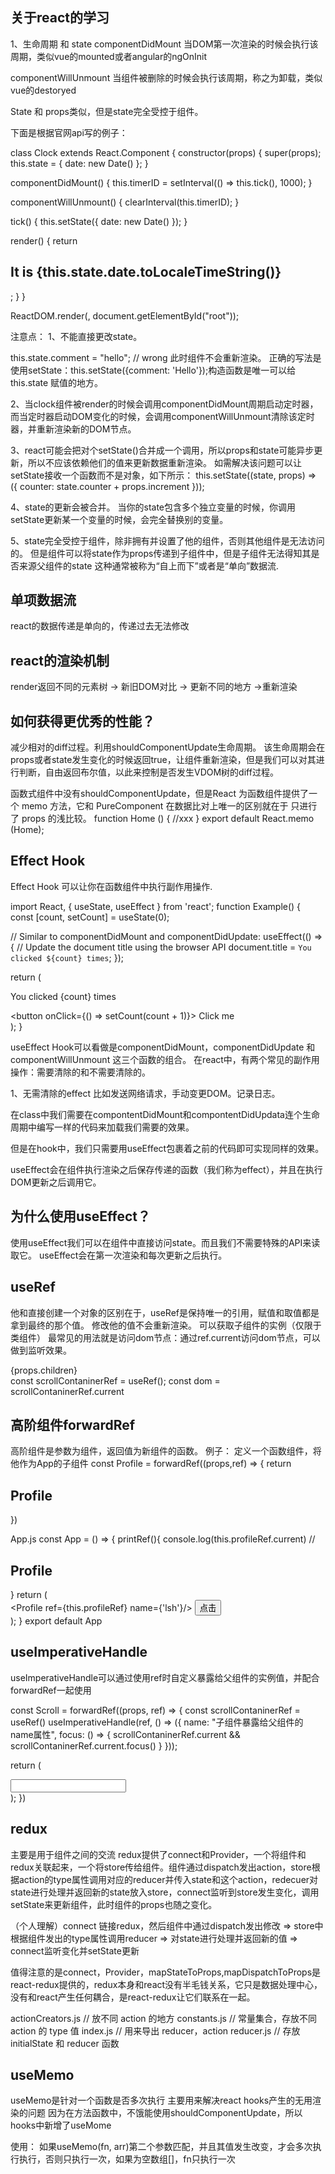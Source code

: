 ## 关于react的学习

1、生命周期 和 state
componentDidMount  当DOM第一次渲染的时候会执行该周期，类似vue的mounted或者angular的ngOnInit

componentWillUnmount 当组件被删除的时候会执行该周期，称之为卸载，类似vue的destoryed

State 和 props类似，但是state完全受控于组件。

下面是根据官网api写的例子：

class Clock extends React.Component {
  constructor(props) {
    super(props);
    this.state = { date: new Date() };
  }

  componentDidMount() {
    this.timerID = setInterval(() => this.tick(), 1000);
  }

  componentWillUnmount() {
    clearInterval(this.timerID);
  }

  tick() {
    this.setState({
      date: new Date()
    });
  }

  render() {
    return <h2>It is {this.state.date.toLocaleTimeString()}</h2>;
  }
}

ReactDOM.render(<Clock />, document.getElementById("root"));

注意点：
1、不能直接更改state。


this.state.comment = "hello"; // wrong
此时组件不会重新渲染。
正确的写法是使用setState：this.setState({comment: 'Hello'});构造函数是唯一可以给 this.state 赋值的地方。

2、当clock组件被render的时候会调用componentDidMount周期启动定时器，而当定时器启动DOM变化的时候，会调用componentWillUnmount清除该定时器，并重新渲染新的DOM节点。

3、react可能会把对个setState()合并成一个调用，所以props和state可能异步更新，所以不应该依赖他们的值来更新数据重新渲染。
如需解决该问题可以让setState接收一个函数而不是对象，如下所示：
this.setState((state, props) => ({
  counter: state.counter + props.increment
}));

4、state的更新会被合并。
当你的state包含多个独立变量的时候，你调用setState更新某一个变量的时候，会完全替换别的变量。

5、state完全受控于组件，除非拥有并设置了他的组件，否则其他组件是无法访问的。
但是组件可以将state作为props传递到子组件中，但是子组件无法得知其是否来源父组件的state
这种通常被称为“自上而下”或者是“单向”数据流.


## 单项数据流

react的数据传递是单向的，传递过去无法修改

## react的渲染机制

render返回不同的元素树 -> 新旧DOM对比 -> 更新不同的地方 ->重新渲染

## 如何获得更优秀的性能？

减少相对的diff过程。利用shouldComponentUpdate生命周期。
该生命周期会在props或者state发生变化的时候返回true，让组件重新渲染，但是我们可以对其进行判断，自由返回布尔值，以此来控制是否发生VDOM树的diff过程。

函数式组件中没有shouldComponentUpdate，但是React 为函数组件提供了一个 memo 方法，它和 PureComponent 在数据比对上唯一的区别就在于 只进行了 props 的浅比较。
function Home () {
    //xxx
} 
export default React.memo (Home);

## Effect Hook

Effect Hook 可以让你在函数组件中执行副作用操作.

import React, { useState, useEffect } from 'react';
function Example() {
  const [count, setCount] = useState(0);

  // Similar to componentDidMount and componentDidUpdate:
  useEffect(() => {
    // Update the document title using the browser API
    document.title = `You clicked ${count} times`;
  });

  return (
    <div>
      <p>You clicked {count} times</p>
      <button onClick={() => setCount(count + 1)}>
        Click me
      </button>
    </div>
  );
}

useEffect Hook可以看做是componentDidMount，componentDidUpdate 和 componentWillUnmount 这三个函数的组合。
在react中，有两个常见的副作用操作：需要清除的和不需要清除的。

1、无需清除的effect
比如发送网络请求，手动变更DOM。记录日志。

在class中我们需要在compontentDidMount和compontentDidUpdata连个生命周期中编写一样的代码来加载我们需要的效果。

但是在hook中，我们只需要用useEffect包裹着之前的代码即可实现同样的效果。

useEffect会在组件执行渲染之后保存传递的函数（我们称为effect），并且在执行DOM更新之后调用它。

## 为什么使用useEffect？
使用useEffect我们可以在组件中直接访问state。而且我们不需要特殊的API来读取它。
useEffect会在第一次渲染和每次更新之后执行。

## useRef

他和直接创建一个对象的区别在于，useRef是保持唯一的引用，赋值和取值都是拿到最终的那个值。
修改他的值不会重新渲染。
可以获取子组件的实例（仅限于类组件）
最常见的用法就是访问dom节点：通过ref.current访问dom节点，可以做到监听效果。
<div ref={scrollContaninerRef}>
    {props.children}
</div>
const scrollContaninerRef = useRef();
const dom = scrollContaninerRef.current

## 高阶组件forwardRef

高阶组件是参数为组件，返回值为新组件的函数。
例子：
定义一个函数组件，将他作为App的子组件
const Profile = forwardRef((props,ref) => {
  return <h2 ref={ref}>Profile</h2>
})

App.js
const App = () => {
    printRef(){
        console.log(this.profileRef.current)  // <h2 ref={ref}>Profile</h2>
    }
    return (
      <div>
        <Profile ref={this.profileRef} name={'lsh'}/>
        <button onClick={printRef}>点击</button>
      </div>
    );
}
export default App

## useImperativeHandle

useImperativeHandle可以通过使用ref时自定义暴露给父组件的实例值，并配合forwardRef一起使用

const Scroll = forwardRef((props, ref) => {
   const scrollContaninerRef = useRef()
   useImperativeHandle(ref, () => ({
       name: "子组件暴露给父组件的name属性",
       focus: () => {
           scrollContaninerRef.current && scrollContaninerRef.current.focus()
       }
   }));

  return (
      <div>
        <input ref={scrollContaninerRef} type="text" />
      </div>
  );
})

## redux

主要是用于组件之间的交流
redux提供了connect和Provider，一个将组件和redux关联起来，一个将store传给组件。组件通过dispatch发出action，store根据action的type属性调用对应的reducer并传入state和这个action，redecuer对state进行处理并返回新的state放入store，connect监听到store发生变化，调用setState来更新组件，此时组件的props也随之变化。

（个人理解）connect 链接redux，然后组件中通过dispatch发出修改 => store中根据组件发出的type属性调用reducer => 对state进行处理并返回新的值 => connect监听变化并setState更新

值得注意的是connect，Provider，mapStateToProps,mapDispatchToProps是react-redux提供的，redux本身和react没有半毛钱关系，它只是数据处理中心，没有和react产生任何耦合，是react-redux让它们联系在一起。

actionCreators.js  // 放不同 action 的地方
constants.js      // 常量集合，存放不同 action 的 type 值
index.js          // 用来导出 reducer，action
reducer.js        // 存放 initialState 和 reducer 函数

## useMemo

useMemo是针对一个函数是否多次执行
主要用来解决react hooks产生的无用渲染的问题
因为在方法函数中，不饿能使用shouldComponentUpdate，所以hooks中新增了useMome

使用：
如果useMemo(fn, arr)第二个参数匹配，并且其值发生改变，才会多次执行执行，否则只执行一次，如果为空数组[]，fn只执行一次
